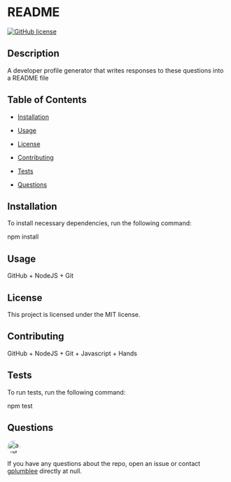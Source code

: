 
# README
[![GitHub license](https://img.shields.io/badge/license-MIT-blue.svg)](https://github.com/gplumblee)
    
## Description
    
A developer profile generator that writes responses to these questions into a README file

## Table of Contents

* [Installation](#installation)

* [Usage](#usage)
    
* [License](#license)	
    
* [Contributing](#contributing)
    
* [Tests](#tests)
    
* [Questions](#questions)

## Installation

To install necessary dependencies, run the following command:

npm install

## Usage

GitHub + NodeJS + Git

## License

This project is licensed under the MIT license.
  
## Contributing

GitHub + NodeJS + Git + Javascript + Hands

## Tests

To run tests, run the following command:

npm test

## Questions

<img src="https://avatars0.githubusercontent.com/u/57200792?v=4" alt="avatar" style="border-radius: 16px" width="30" />

If you have any questions about the repo, open an issue or contact [gplumblee](https://github.com/gplumblee) directly at null.
    